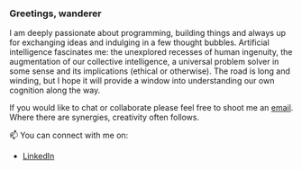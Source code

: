 ### Greetings, wanderer

I am deeply passionate about programming, building things and always up for exchanging ideas and indulging in a few thought bubbles. Artificial intelligence fascinates me: the unexplored recesses of human ingenuity, the augmentation of our collective intelligence, a universal problem solver in some sense and its implications (ethical or otherwise). The road is long and winding, but I hope it will provide a window into understanding our own cognition along the way.

If you would like to chat or collaborate please feel free to shoot me an [email](mailto:satya.borg@gmail.com).
Where there are synergies, creativity often follows.

📫 You can connect with me on:

* [LinkedIn](https://www.linkedin.com/in/satyaborg/)
